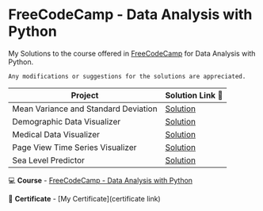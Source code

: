 # FreeCodeCamp - Data Analysis with Python 
My Solutions to the course offered in [FreeCodeCamp](https://www.freecodecamp.org/) for Data Analysis with Python.

```
Any modifications or suggestions for the solutions are appreciated.
```

| Project | Solution Link :link:|
| --- | --- |
| Mean Variance and Standard Deviation | [Solution](https://github.com/krishnaduttPanchagnula/Freecodecamp_Data-Analysis-with-Python/tree/main/Mean-Variance-Standard%20Deviation%20Claucaltor) | 
| Demographic Data Visualizer | [Solution](https://github.com/krishnaduttPanchagnula/Freecodecamp_Data-Analysis-with-Python/blob/main/Demographic%20Data%20Analyzer/Demographic_Data_Analyzer.py)
| Medical Data Visualizer | [Solution](link2) |
| Page View Time Series Visualizer | [Solution](link3) |
| Sea Level Predictor | [Solution](link4) |

:computer: **Course** - [FreeCodeCamp - Data Analysis with Python](https://www.freecodecamp.org/learn/data-analysis-with-python/data-analysis-with-python-course/)

:page_facing_up: **Certificate** - [My Certificate](certificate link)